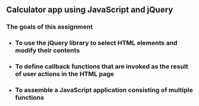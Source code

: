 ## Calculator app using JavaScript and jQuery

### The goals of this assignment

* ### To use the jQuery library to select HTML elements and modify their contents

* ### To define callback functions that are invoked as the result of user actions in the HTML page

* ### To assemble a JavaScript application consisting of multiple functions
